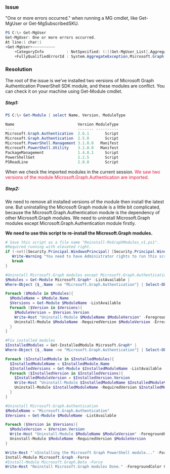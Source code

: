### Issue
"One or more errors occurred." when running a MG cmdlet, like Get-MgUser or Get-MgSubscribedSKU.

``` PowerShell {.line-numbers}
PS C:\> Get-MgUser
Get-MgUser: One or more errors occurred.
At line:1 char:1
+Get-MgUser+~~~~~~~~~~
    +CategoryInfo          : NotSpecified: (:)[Get-MgUser_List],AggregateException
    +FullyQualifiedErrorId : System.AggregateException,Microsoft.Graph.PowerShell.Cmdlets.GetMgUser_List
```

### Resolution
The root of the issue is we’ve installed two versions of Microsoft Graph Authentication PowerShell SDK module, and these modules are conflict. You can check it on your machine using Get-Module cmdlet.

##### Step1:
```PowerShell
PS C:\> Get-Module | select Name, Version, ModuleType

Name                            Version ModuleType
----                            ------- ----------
Microsoft.Graph.Authentication  2.6.1       Script
Microsoft.Graph.Authentication  2.5.0       Script
Microsoft.PowerShell.Management 3.1.0.0   Manifest
Microsoft.PowerShell.Utility    3.1.0.0   Manifest
PackageManagement               1.4.8.1     Script
PowerShellGet                   2.2.5       Script
PSReadLine                      2.0.0       Script
```
When we check the imported modules in the current session. <font color=#DC143C>We saw two versions of the module Microsoft.Graph.Authentication are imported.</font>

##### Step2:
We need to remove all installed versions of the module then install the latest one. 
But uninstalling the Microsoft Graph module is a little bit complicated, because the Microsoft.Graph.Authentication module is the dependency of other Microsoft.Graph modules. We need to uninstall Microsoft.Graph modules except Microsoft.Graph.Authentication module firstly.

<b>We need to use this script to re-install the Microsoft.Graph modules.</b>

```PowerShell {.line-numbers}
# Save this script as a file name "Reinstall-MsGraphModules_v1.ps1".
#Required running with elevated right.
if (-not([Security.Principal.WindowsPrincipal] [Security.Principal.WindowsIdentity]::GetCurrent()).IsInRole([Security.Principal.WindowsBuiltInRole] "Administrator")) {
   Write-Warning "You need to have Administrator rights to run this script!`nPlease re-run this script as an Administrator in an elevated powershell prompt!"
   break
}

#Uninstall Microsoft.Graph modules except Microsoft.Graph.Authentication
$Modules = Get-Module Microsoft.Graph* -ListAvailable | 
Where-Object {$_.Name -ne "Microsoft.Graph.Authentication"} | Select-Object Name -Unique

Foreach ($Module in $Modules){
  $ModuleName = $Module.Name
  $Versions = Get-Module $ModuleName -ListAvailable
  Foreach ($Version in $Versions){
    $ModuleVersion = $Version.Version
    Write-Host "Uninstall-Module $ModuleName $ModuleVersion" -ForegroundColor Cyan
    Uninstall-Module $ModuleName -RequiredVersion $ModuleVersion -ErrorAction SilentlyContinue
  }
}

#Fix installed modules
$InstalledModules = Get-InstalledModule Microsoft.Graph* | 
Where-Object {$_.Name -ne "Microsoft.Graph.Authentication"} | Select-Object Name -Unique

Foreach ($InstalledModule in $InstalledModules){
  $InstalledModuleName = $InstalledModule.Name
  $InstalledVersions = Get-Module $InstalledModuleName -ListAvailable
  Foreach ($InstalledVersion in $InstalledVersions){
    $InstalledModuleVersion = $InstalledVersion.Version
    Write-Host "Uninstall-Module $InstalledModuleName $InstalledModuleVersion" -ForegroundColor Cyan
    Uninstall-Module $InstalledModuleName -RequiredVersion $InstalledModuleVersion -ErrorAction SilentlyContinue
  }
}

#Uninstall Microsoft.Graph.Authentication
$ModuleName = "Microsoft.Graph.Authentication"
$Versions = Get-Module $ModuleName -ListAvailable

Foreach ($Version in $Versions){
  $ModuleVersion = $Version.Version
  Write-Host "Uninstall-Module $ModuleName $ModuleVersion" -ForegroundColor Cyan
  Uninstall-Module $ModuleName -RequiredVersion $ModuleVersion
}

Write-Host "`nInstalling the Microsoft Graph PowerShell module..." -ForegroundColor Yellow
Install-Module Microsoft.Graph -Force
#Install-Module Microsoft.Graph.Beta -Force
Write-Host "Reinstall Microsoft.Graph modules Done." -ForegroundColor Green
```
